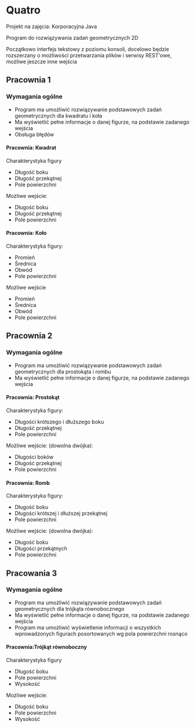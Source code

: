 # Quatro
Projekt na zajęcia: Korporacyjna Java

Program do rozwiązywania zadań geometrycznych 2D

Początkowo interfejs tekstowy z poziomu konsoli, docelowo będzie rozszerzany o możliwości przetwarzania plików i serwisy REST'owe, możliwe jeszcze inne wejścia

## Pracownia 1

### Wymagania ogólne

* Program ma umożliwić rozwiązywanie podstawowych zadań geometrycznych dla kwadratu i koła
* Ma wyświetlić pełne informacje o danej figurze, na podstawie zadanego wejścia
* Obsługa błędów

#### Pracownia: Kwadrat

Charakterystyka figury
* Długość boku
* Długość przekątnej
* Pole powierzchni

Możliwe wejście:
* Długość boku
* Długość przekątnej
* Pole powierzchni

#### Pracownia: Koło

Charakterystyka figury:
* Promień
* Średnica
* Obwód
* Pole powierzchni

Możliwe wejście
* Promień
* Średnica
* Obwód
* Pole powierzchni

## Pracownia 2

### Wymagania ogólne

* Program ma umożliwić rozwiązywanie podstawowych zadań geometrycznych dla prostokąta i rombu
* Ma wyświetlić pełne informacje o danej figurze, na podstawie zadanego wejścia

#### Pracownia: Prostokąt

Charakterystyka figury:
* Długości krótszego i dłuższego boku
* Długość przekątnej
* Pole powierzchni

Możliwe wejście: (dowolna dwójka):
* Długości boków
* Długość przekątnej
* Pole powierzchni

#### Pracownia: Romb

Charakterystyka figury:
* Długość boku
* Długości krótszej i dłuższej przekątnej
* Pole powierzchni

Możliwe wejście: (dowolna dwójka):
* Długość boku
* Długości przekątnych
* Pole powierzchni

## Pracowania 3

### Wymagania ogólne
* Program ma umożliwić rozwiązywanie podstawowych zadań geometrycznych dla trójkąta równobocznego
* Ma wyświetlić pełne informacje o danej figurze, na podstawie zadanego wejścia
* Program ma umożliwić wyświetlenie informacji o wszystkich wprowadzonych figurach posortowanych wg pola powierzchni rosnąco

#### Pracownia:Trójkąt równoboczny
Charakterystyka figury
* Długość boku
* Pole powierzchni
* Wysokość

Możliwe wejście:
* Długość boku
* Pole powierzchni
* Wysokość

